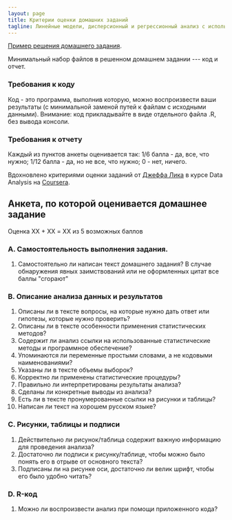```yaml
---
layout: page
title: Критерии оценки домашних заданий
tagline: Линейные модели, дисперсионный и регрессионный анализ с использованием R
---
```


[Пример решения домашнего задания](example_task.zip).

Минимальный набор файлов в решенном домашнем задании --- код и отчет.

### Требования к коду

Код - это программа, выполнив которую, можно воспроизвести ваши результаты (с минимальной заменой путей к файлам с исходными данными). Внимание: код прикладывайте в виде отдельного файла .R, без вывода консоли.

### Требования к отчету

Каждый из пунктов анкеты оценивается так: 1/6 балла - да, все, что нужно; 1/12 балла - да, но не все, что нужно; 0 - нет, ничего.

Вдохновлено критериями оценки заданий от [Джеффа Лика](http://www.biostat.jhsph.edu/~jleek/research.html) в курсе Data Analysis на [Coursera](http:/coursera.org).

## Анкета, по которой оценивается домашнее задание

Оценка ХХ + ХХ = XX из 5 возможных баллов

### A. Самостоятельность выполнения задания.

1. Самостоятельно ли написан текст домашнего задания? В случае обнаружения явных заимствований или не оформленных цитат все баллы "сгорают"

### B. Описание анализа данных и результатов

1. Описаны ли в тексте вопросы, на которые нужно дать ответ или гипотезы, которые нужно проверить?
2. Описаны ли в тексте особенности применения статистических методов?
3. Содержит ли анализ ссылки на использованные статистические методы и программное обеспечение?
4. Упоминаются ли переменные простыми словами, а не кодовыми наименованиями?
5. Указаны ли в тексте объемы выборок?
6. Корректно ли применены статистические процедуры?
7. Правильно ли интерпретированы результаты анализа?
8. Сделаны ли конкретные выводы из анализа?
9. Есть ли в тексте пронумерованные ссылки на рисунки и таблицы?
10. Написан ли текст на хорошем русском языке?

### C. Рисунки, таблицы и подписи

1. Действительно ли рисунок/таблица содержит важную информацию для проведения анализа?
2. Достаточно ли подписи к рисунку/таблице, чтобы можно было понять его в отрыве от основного текста?
3. Подписаны ли на рисунке оси, достаточно ли велик шрифт, чтобы его было удобно читать?

### D. R-код

1. Можно ли воспроизвести анализ при помощи приложенного кода? 
